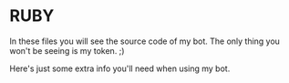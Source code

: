 # RUBY
In these files you will see the source code of my bot. The only thing you won't be seeing is my token. ;)

Here's just some extra info you'll need when using my bot.
